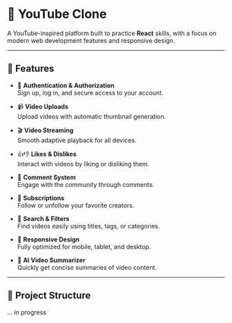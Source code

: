 # 🎥 YouTube Clone

A YouTube-inspired platform built to practice **React** skills, with a focus on modern web development features and responsive design.

---

## 🚀 Features

- 🔑 **Authentication & Authorization**  
  Sign up, log in, and secure access to your account.

- 📹 **Video Uploads**  
  Upload videos with automatic thumbnail generation.

- 🎬 **Video Streaming**  
  Smooth adaptive playback for all devices.

- 👍👎 **Likes & Dislikes**  
  Interact with videos by liking or disliking them.

- 💬 **Comment System**  
  Engage with the community through comments.

- 📜 **Subscriptions**  
  Follow or unfollow your favorite creators.

- 🔎 **Search & Filters**  
  Find videos easily using titles, tags, or categories.

- 📱 **Responsive Design**  
  Fully optimized for mobile, tablet, and desktop.

- 🤖 **AI Video Summarizer**  
  Quickly get concise summaries of video content.
---

## 📂 Project Structure

... in progress

